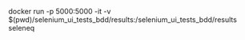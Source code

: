 docker run -p 5000:5000 -it -v $(pwd)/selenium_ui_tests_bdd/results:/selenium_ui_tests_bdd/results seleneq
